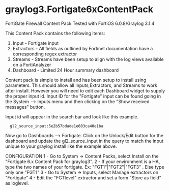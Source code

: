 # graylog3.Fortigate6xContentPack
FortiGate Firewall Content Pack Tested with FortiOS 6.0.8/Graylog 3.1.4

This Content Pack contains the following items:
  1. Input - Fortigate input
  2. Extractors - All fields as outlined by Fortinet documentation have a corresponding regex extractor
  3. Streams - Streams have been setup to align with the log views available on a FortiAnalyzer
  4. Dashboard - Limited 24 Hour summary dashboard

Content pack is simple to install and has been setup to install using parameters.  This should allow all Inputs,Extractors, and Streams to work after install.  However you will need to edit each Dashboard widget to supply the proper input id. Input ID for the "Fortigate" input can be found going in the System --> Inputs menu and then clicking on the "Show received messages" button.

Input id will appear in the search bar and look like this example.  

      gl2_source_input:5e2b57bdade1e603ca40e1ba
      
Now go to Dashboards --> Fortigate.  Click on the Unlock/Edit button for the dashboard and update the gl2_source_input in the query to match the input unique to your graylog install like the example above.

CONFIGURATION
1 - Go to  System -> Content Packs, select Install on the "Fortigate 6.x Content Pack for graylog3".
2 - If your environment is a HA, type the two names of your fortigate. Ex: \"FGT1\"|\"FGT2\"|\"FGT3\" . Else type only one \"FGT1\"
3 - Go to System -> Inputs, select Manage extractors on "Fortigate"
4 - Edit the "FGTlevel" extractor and set a form "Store as field" as loglevel.
